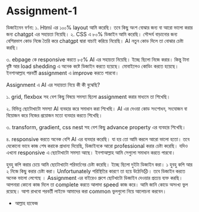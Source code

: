 # Assignment-1 <br>
ডিজাইনেন বর্ণনা:
১. Html এর  ১০০% layout আমি করেছি। তবে কিছু অংশ বোঝার জন্য বা আরো ভালো করার জন্য chatgpt এর সহায়তা নিয়েছি।
২. CSS এ ৮০% ডিজাইন আমি করেছি। সৌন্দর্য বাড়ানোর জন্য বেশিরভাগ কোড নিজে তৈরি করে chatgpt দ্বারা যাচাই করিয়ে নিয়েছি। AI নতুন কোড দিলে তা বোঝার চেষ্টা করছি।

৩. ebpage কে responsive করতে ৮৫% AI এর সহায়তা নিয়েছি। ইচ্ছে ছিলো নিজে করার। কিন্তু টানা বৃষ্টি আর load shedding এ অনেক কষ্টে ডিজাইন করতে হয়েছে। মোবাইলেও কোডিং করতে হয়েছে। ইনশাআল্লাহ পরবর্তী assignment এ improve করতে পারবো।

Assignment এ AI এর সহায়তা নিয়ে কী কী বুঝেছি?

১. grid, flexbox সহ বেশ কিছু বিষয়ে সমস্যা ছিলো assignment করার মাধ্যমে তা শিখেছি।

২. বিভিন্ন ছোটোখাটো সমস্যা AI ব্যবহার করে সমাধান করা শিখেছি। AI এর দেওয়া কোড সংশোধন, সংযোজন বা বিয়োজন করে নিজের প্রয়োজন মতো ব্যবহার করতে শিখেছি।

৩. transform, gradient, css nest সহ বেশ কিছু advance property এর ব্যবহার শিখেছি।

৪. responsive করতে অনেক বেশি AI এর ব্যবহার করেছি। যা হয় তো আমি করলে আরো ভালো হতো। তবে যেকোনো ভাবে কাজ শেষ করাকে প্রাধান্য দিয়েছি, ডিজাইনকে আরো professional করার চেষ্টা করেছি। যদিও এখনো responsive এ ছোটোখাটো  সমস্যা আছে। ইনশাআল্লাহ আমি সেগুলো সমাধান করতে পারবো।

হুবহু কপি করার চেয়ে আমি ছোটোখাটো পরিবর্তনের চেষ্টা করেছি। ইচ্ছে ছিলো দুইটা ডিজাইন করা। ১ হুবহু কপি আর ২ নিজে কিছু করার চেষ্টা করা। Unfortunately পরিস্থিতির কারণে তা হয়ে উঠেনি😞। তবে ডিজাইন করতে অনেক ভালো লেগেছে । Assignment এর বাইরেও গ্রুপে ছোটখাটো ডিজাইন দেওয়ার প্রত্যয় ব্যক্ত করছি। আপনারা কোনো কাজ দিলে তা complete করতে আলাদা speed কাজ করে। আমি জানি কোডে অসংখ্য ভুল রয়েছে। আশা রাখবো পরবর্তী লাইভে আমাদের করা common ভুলগুলো নিয়ে আলোচনা করবেন।

- আল্লাহ হাফেজ
